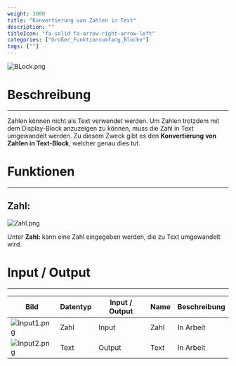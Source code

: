 ```yaml
---
weight: 3000
title: "Konvertierung von Zahlen in Text"
description: ""
titleIcon: "fa-solid fa-arrow-right-arrow-left"
categories: ["Großer_Funktionsumfang_Blöcke"]
tags: [""]
---
```


![BLock.png](/images/nxt-images/Kapitel%206%20Gro%C3%9Fer%20Funktionsumfang/6.1%20Konventierung%20von%20Zahlen%20in%20Text/Block.png)


# Beschreibung
---

Zahlen können nicht als Text verwendet werden. Um Zahlen trotzdem mit dem Display-Block anzuzeigen zu können, muss die Zahl in Text umgewandelt werden. Zu diesem Zweck gibt es den **Konvertierung von Zahlen in Text-Block**, welcher genau dies tut.

# Funktionen
---

## Zahl:

![Zahl.png](/images/nxt-images/Kapitel%206%20Gro%C3%9Fer%20Funktionsumfang/6.1%20Konventierung%20von%20Zahlen%20in%20Text/Zahl.png)

Unter **Zahl:** kann eine Zahl eingegeben werden, die zu Text umgewandelt wird.

# Input / Output
---

| Bild                                                                                         | Datentyp    | Input / Output | Name     |Beschreibung|
| -------------------------------------------------------------------------------------------- | ------------| ------------ |----------|------------|
| ![Input1.png](/images/nxt-images/Kapitel%206%20Gro%C3%9Fer%20Funktionsumfang/6.1%20Konventierung%20von%20Zahlen%20in%20Text/Input1.png)  | Zahl      | Input  | Zahl | In Arbeit 
| ![Input2.png](/images/nxt-images/Kapitel%206%20Gro%C3%9Fer%20Funktionsumfang/6.1%20Konventierung%20von%20Zahlen%20in%20Text/Input2.png)  | Text      | Output | Text | In Arbeit

